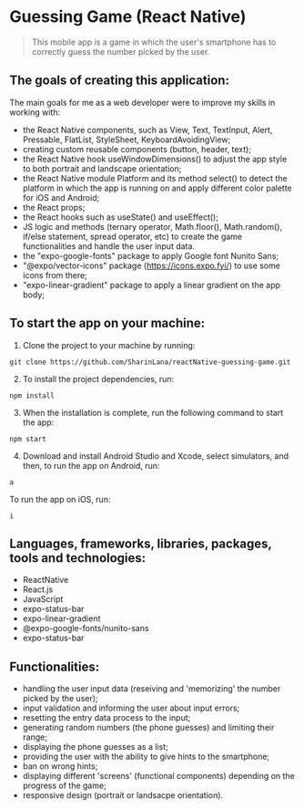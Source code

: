 # Guessing Game (React Native)

> This mobile app is a game in which the user's smartphone has to correctly guess the number picked by the user.

## The goals of creating this application:

The main goals for me as a web developer were to improve my skills in working with:

- the React Native components, such as View, Text, TextInput, Alert, Pressable, FlatList, StyleSheet, KeyboardAvoidingView;
- creating custom reusable components (button, header, text);
- the React Native hook useWindowDimensions() to adjust the app style to both portrait and landscape orientation;
- the React Native module Platform and its method select() to detect the platform in which the app is running on and apply different color palette for iOS and Android;
- the React props;
- the React hooks such as useState() and useEffect();
- JS logic and methods (ternary operator, Math.floor(), Math.random(), if/else statement, spread operator, etc) to create the game functionalities and handle the user input data.
- the "expo-google-fonts" package to apply Google font Nunito Sans;
- "@expo/vector-icons" package (https://icons.expo.fyi/) to use some icons from there;
- "expo-linear-gradient" package to apply a linear gradient on the app body;

## To start the app on your machine:

1. Clone the project to your machine by running:

```
git clone https://github.com/SharinLana/reactNative-guessing-game.git
```

2. To install the project dependencies, run:

```
npm install
```

3. When the installation is complete, run the following command to start the app:

```
npm start
```

4. Download and install Android Studio and Xcode, select simulators, and then, to run the app on Android, run:

```
a
```

To run the app on iOS, run:

```
i
```

## Languages, frameworks, libraries, packages, tools and technologies:

- ReactNative
- React.js
- JavaScript
- expo-status-bar
- expo-linear-gradient
- @expo-google-fonts/nunito-sans
- expo-status-bar

## Functionalities:

- handling the user input data (reseiving and 'memorizing' the number picked by the user);
- input validation and informing the user about input errors;
- resetting the entry data process to the input;
- generating random numbers (the phone guesses) and limiting their range;
- displaying the phone guesses as a list;
- providing the user with the ability to give hints to the smartphone;
- ban on wrong hints; 
- displaying different 'screens' (functional components) depending on the progress of the game;
- responsive design (portrait or landsacpe orientation).


